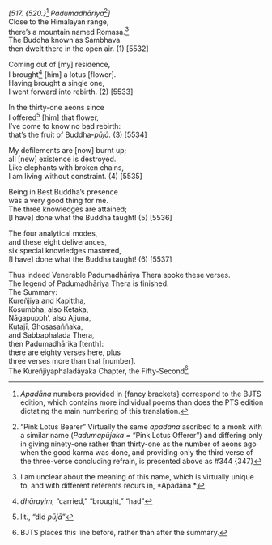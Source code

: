 *\[517. {520.}*[^1] *Padumadhāriya*[^2]*\]*  
Close to the Himalayan range,  
there’s a mountain named Romasa.[^3]  
The Buddha known as Sambhava  
then dwelt there in the open air. (1) \[5532\]

Coming out of \[my\] residence,  
I brought[^4] \[him\] a lotus \[flower\].  
Having brought a single one,  
I went forward into rebirth. (2) \[5533\]

In the thirty-one aeons since  
I offered[^5] \[him\] that flower,  
I’ve come to know no bad rebirth:  
that’s the fruit of Buddha-*pūjā.* (3) \[5534\]

My defilements are \[now\] burnt up;  
all \[new\] existence is destroyed.  
Like elephants with broken chains,  
I am living without constraint. (4) \[5535\]

Being in Best Buddha’s presence  
was a very good thing for me.  
The three knowledges are attained;  
\[I have\] done what the Buddha taught! (5) \[5536\]

The four analytical modes,  
and these eight deliverances,  
six special knowledges mastered,  
\[I have\] done what the Buddha taught! (6) \[5537\]

Thus indeed Venerable Padumadhāriya Thera spoke these verses.  
The legend of Padumadhāriya Thera is finished.  
The Summary:  
Kureñjiya and Kapittha,  
Kosumbha, also Ketaka,  
Nāgapupph’, also Ajjuna,  
Kuṭajī, Ghosasaññaka,  
and Sabbaphalada Thera,  
then Padumadhārika \[tenth\]:  
there are eighty verses here, plus  
three verses more than that \[number\].  
The Kureñjiyaphaladāyaka Chapter, the Fifty-Second[^6]

[^1]: *Apadāna* numbers provided in {fancy brackets} correspond to the BJTS edition, which contains more individual poems than does the PTS edition dictating the main numbering of this translation.

[^2]: “Pink Lotus Bearer” Virtually the same *apadāna* ascribed to a monk with a similar name (*Padumapūjaka* *=* “Pink Lotus Offerer”) and differing only in giving ninety-one rather than thirty-one as the number of aeons ago when the good karma was done, and providing only the third verse of the three-verse concluding refrain, is presented above as \#344 {347}

[^3]: I am unclear about the meaning of this name, which is virtually unique to, and with different referents recurs in, *Apadāna *

[^4]: *dhārayim,* “carried,” “brought,” “had”

[^5]: lit., “did *pūjā*”

[^6]: BJTS places this line before, rather than after the summary.
